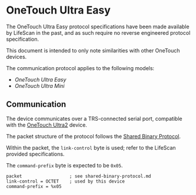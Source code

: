 <!--
SPDX-FileCopyrightText: 2016 The Glucometer Protocols Authors

SPDX-License-Identifier: CC-BY-SA-4.0
-->

# OneTouch Ultra Easy

The OneTouch Ultra Easy protocol specifications have been made available by
LifeScan in the past, and as such require no reverse engineered protocol
specification.

This document is intended to only note similarities with other OneTouch devices.

The communication protocol applies to the following models:

 * *OneTouch Ultra Easy*
 * *OneTouch Ultra Mini*

## Communication

The device communicates over a TRS-connected serial port, compatible with
the [OneTouch Ultra2](onetouch-ultra2.md) device.

The packet structure of the protocol follows
the [Shared Binary Protocol](shared-binary-protocol.md).

Within the packet, the `link-control` byte is used; refer to the LifeScan
provided specifications.

The `command-prefix` byte is expected to be `0x05`.

    packet                  ; see shared-binary-protocol.md
    link-control = OCTET    ; used by this device
    command-prefix = %x05
